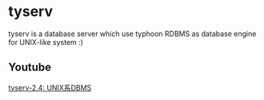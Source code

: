 # tyserv

tyserv is a database server which use typhoon RDBMS as database engine for UNIX-like system :)

## Youtube
[tyserv-2.4: UNIX系DBMS](https://youtu.be/eFeqGAkcGt0)

